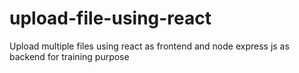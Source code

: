 # upload-file-using-react
Upload multiple files using react as frontend and node express js as backend for training purpose 
